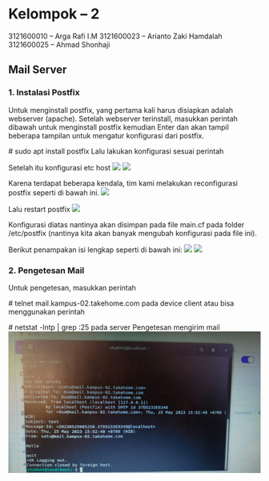 ﻿
# Kelompok – 2
3121600010 – Arga Rafi I.M
3121600023 – Arianto Zaki Hamdalah
3121600025 – Ahmad Shonhaji

## Mail Server

### 1. Instalasi Postfix

Untuk menginstall postfix, yang pertama kali harus disiapkan adalah webserver (apache). Setelah webserver terinstall, masukkan perintah dibawah untuk menginstall postfix kemudian Enter dan akan tampil beberapa tampilan untuk mengatur konfigurasi dari postfix.

\# sudo apt install postfix
Lalu lakukan konfigurasi sesuai perintah

Setelah itu konfigurasi etc host
![](Aspose.Words.eaad3a47-065c-4315-9949-58d68ab4e5d9.001.png)
![](Aspose.Words.eaad3a47-065c-4315-9949-58d68ab4e5d9.002.png)

Karena terdapat beberapa kendala, tim kami melakukan reconfigurasi postfix seperti di bawah ini.
![](Aspose.Words.eaad3a47-065c-4315-9949-58d68ab4e5d9.003.png)

Lalu restart postfix
![](Aspose.Words.eaad3a47-065c-4315-9949-58d68ab4e5d9.004.png)

Konfigurasi diatas nantinya akan disimpan pada file main.cf pada folder /etc/postfix (nantinya kita akan banyak mengubah konfigurasi pada file ini).

Berikut penampakan isi lengkap seperti di bawah ini:
![](Aspose.Words.eaad3a47-065c-4315-9949-58d68ab4e5d9.005.png)
![](Aspose.Words.eaad3a47-065c-4315-9949-58d68ab4e5d9.006.png)

### 2. Pengetesan Mail
Untuk pengetesan, masukkan perintah

\# telnet mail.kampus-02.takehome.com
pada device client atau bisa menggunakan perintah

\# netstat -lntp | grep :25 pada server
Pengetesan mengirim mail
![](Aspose.Words.eaad3a47-065c-4315-9949-58d68ab4e5d9.007.jpeg)

